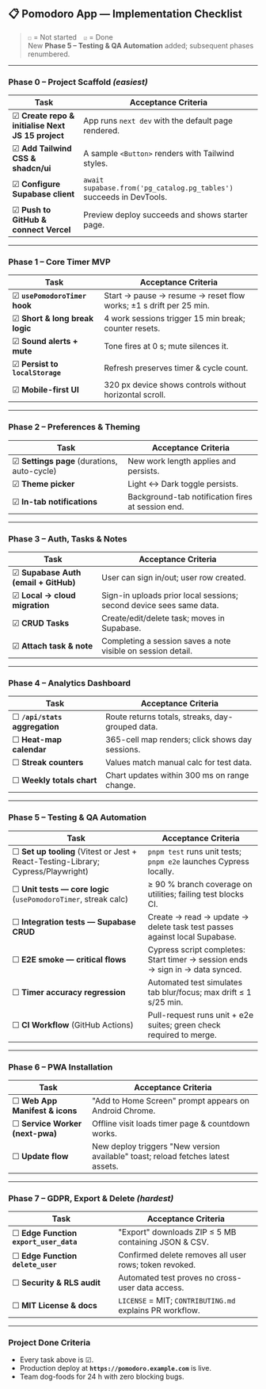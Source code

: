## 📋 Pomodoro App — Implementation Checklist  

> `☐` = Not started `☑` = Done  
> New **Phase 5 – Testing & QA Automation** added; subsequent phases renumbered.

---

### **Phase 0 – Project Scaffold** *(easiest)*
| Task | Acceptance Criteria |
| --- | --- |
| ☑ **Create repo & initialise Next JS 15 project** | App runs `next dev` with the default page rendered. |
| ☑ **Add Tailwind CSS & shadcn/ui** | A sample `<Button>` renders with Tailwind styles. |
| ☑ **Configure Supabase client** | `await supabase.from('pg_catalog.pg_tables')` succeeds in DevTools. |
| ☑ **Push to GitHub & connect Vercel** | Preview deploy succeeds and shows starter page. |

---

### **Phase 1 – Core Timer MVP**
| Task | Acceptance Criteria |
| --- | --- |
| ☑ **`usePomodoroTimer` hook** | Start → pause → resume → reset flow works; ±1 s drift per 25 min. |
| ☑ **Short & long break logic** | 4 work sessions trigger 15 min break; counter resets. |
| ☑ **Sound alerts + mute** | Tone fires at 0 s; mute silences it. |
| ☑ **Persist to `localStorage`** | Refresh preserves timer & cycle count. |
| ☑ **Mobile-first UI** | 320 px device shows controls without horizontal scroll. |

---

### **Phase 2 – Preferences & Theming**
| Task | Acceptance Criteria |
| --- | --- |
| ☑ **Settings page** (durations, auto-cycle) | New work length applies and persists. |
| ☑ **Theme picker** | Light ↔ Dark toggle persists. |
| ☑ **In-tab notifications** | Background-tab notification fires at session end. |

---

### **Phase 3 – Auth, Tasks & Notes**
| Task | Acceptance Criteria |
| --- | --- |
| ☑ **Supabase Auth (email + GitHub)** | User can sign in/out; user row created. |
| ☑ **Local → cloud migration** | Sign-in uploads prior local sessions; second device sees same data. |
| ☑ **CRUD Tasks** | Create/edit/delete task; moves in Supabase. |
| ☑ **Attach task & note** | Completing a session saves a note visible on session detail. |

---

### **Phase 4 – Analytics Dashboard**
| Task | Acceptance Criteria |
| --- | --- |
| ☐ **`/api/stats` aggregation** | Route returns totals, streaks, day-grouped data. |
| ☐ **Heat-map calendar** | 365-cell map renders; click shows day sessions. |
| ☐ **Streak counters** | Values match manual calc for test data. |
| ☐ **Weekly totals chart** | Chart updates within 300 ms on range change. |

---

### **Phase 5 – Testing & QA Automation**
| Task | Acceptance Criteria |
| --- | --- |
| ☐ **Set up tooling** (Vitest or Jest + React-Testing-Library; Cypress/Playwright) | `pnpm test` runs unit tests; `pnpm e2e` launches Cypress locally. |
| ☐ **Unit tests — core logic** (`usePomodoroTimer`, streak calc) | ≥ 90 % branch coverage on utilities; failing test blocks CI. |
| ☐ **Integration tests — Supabase CRUD** | Create → read → update → delete task test passes against local Supabase. |
| ☐ **E2E smoke — critical flows** | Cypress script completes: Start timer → session ends → sign in → data synced. |
| ☐ **Timer accuracy regression** | Automated test simulates tab blur/focus; max drift ≤ 1 s/25 min. |
| ☐ **CI Workflow** (GitHub Actions) | Pull-request runs unit + e2e suites; green check required to merge. |

---

### **Phase 6 – PWA Installation**
| Task | Acceptance Criteria |
| --- | --- |
| ☐ **Web App Manifest & icons** | "Add to Home Screen" prompt appears on Android Chrome. |
| ☐ **Service Worker (next-pwa)** | Offline visit loads timer page & countdown works. |
| ☐ **Update flow** | New deploy triggers "New version available" toast; reload fetches latest assets. |

---

### **Phase 7 – GDPR, Export & Delete** *(hardest)*
| Task | Acceptance Criteria |
| --- | --- |
| ☐ **Edge Function `export_user_data`** | "Export" downloads ZIP ≤ 5 MB containing JSON & CSV. |
| ☐ **Edge Function `delete_user`** | Confirmed delete removes all user rows; token revoked. |
| ☐ **Security & RLS audit** | Automated test proves no cross-user data access. |
| ☐ **MIT License & docs** | `LICENSE` = MIT; `CONTRIBUTING.md` explains PR workflow. |

---

### **Project Done Criteria**
- Every task above is ☑.  
- Production deploy at **`https://pomodoro.example.com`** is live.  
- Team dog-foods for 24 h with zero blocking bugs.
